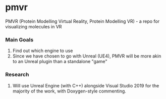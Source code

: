 # pmvr
PMVR (Protein Modelling Virtual Reality, Protein Modelling VR) - a repo for visualizing molecules in VR

### Main Goals
1. Find out which engine to use
2. Since we have chosen to go with Unreal (UE4), PMVR will be more akin to an Unreal plugin than a standalone "game"

### Research
1. Will use Unreal Engine (with C++) alongside Visual Studio 2019 for the majority of the work, with Doxygen-style commenting.

